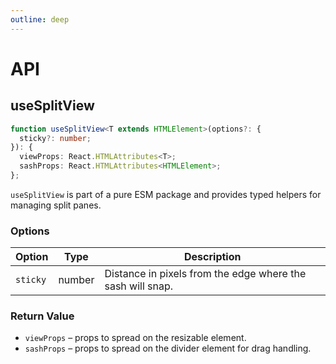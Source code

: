 ```yaml
---
outline: deep
---
```


# API

## useSplitView

```ts
function useSplitView<T extends HTMLElement>(options?: {
  sticky?: number;
}): {
  viewProps: React.HTMLAttributes<T>;
  sashProps: React.HTMLAttributes<HTMLElement>;
};
```

`useSplitView` is part of a pure ESM package and provides typed helpers for managing split panes.

### Options

| Option   | Type   | Description                                                |
| -------- | ------ | ---------------------------------------------------------- |
| `sticky` | number | Distance in pixels from the edge where the sash will snap. |

### Return Value

- `viewProps` – props to spread on the resizable element.
- `sashProps` – props to spread on the divider element for drag handling.
